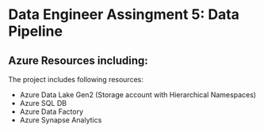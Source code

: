 # Data Engineer Assingment 5: Data Pipeline

## Azure Resources including: 
The project includes following resources: </br>
- Azure Data Lake Gen2 (Storage account with Hierarchical Namespaces)
- Azure SQL DB
- Azure Data Factory
- Azure Synapse Analytics